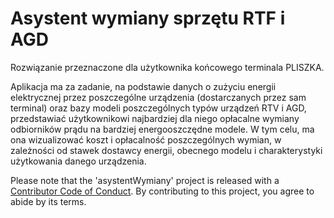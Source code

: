
<!-- README.md is generated from README.Rmd. Please edit that file -->
Asystent wymiany sprzętu RTF i AGD
==================================

Rozwiązanie przeznaczone dla użytkownika końcowego terminala PLISZKA.

Aplikacja ma za zadanie, na podstawie danych o zużyciu energii elektrycznej przez poszczególne urządzenia (dostarczanych przez sam terminal) oraz bazy modeli poszczególnych typów urządzeń RTV i AGD, przedstawiać użytkownikowi najbardziej dla niego opłacalne wymiany odbiorników prądu na bardziej energooszczędne modele. W tym celu, ma ona wizualizować koszt i opłacalność poszczególnych wymian, w zależności od stawek dostawcy energii, obecnego modelu i charakterystyki użytkowania danego urządzenia.

Please note that the 'asystentWymiany' project is released with a [Contributor Code of Conduct](CODE_OF_CONDUCT.md). By contributing to this project, you agree to abide by its terms.
